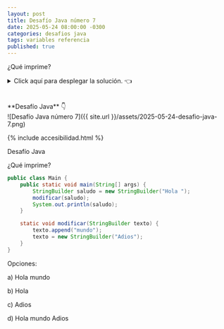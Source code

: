 ```yaml
---
layout: post
title: Desafío Java número 7
date: 2025-05-24 08:00:00 -0300
categories: desafios java
tags: variables referencia
published: true
---
```


¿Qué imprime?

<details><summary>Click aquí para desplegar la solución. 👈</summary>
<br />✅ La respuesta correcta es la a: "Hola mundo".
<br />
<br />✏️ Explicación: la variable `saludo` es mutable: cuando se llama a `modificar(saludo)`, Java pasa una copia de la referencia (dirección de memoria) al objeto original. 

`texto.append("mundo")` modifica el objeto original (porque `texto` apunta al mismo StringBuilder que `saludo`).

`texto = new StringBuilder("Adiós")` no afecta al original: esta línea hace que texto apunte a un nuevo objeto ("Adios"), pero la referencia original (`saludo`) sigue apuntando a la posición de memoria que contiene "Hola mundo".

Reasignar `texto` solo cambia la referencia local dentro del método `modificar()`. El saludo en `main()` nunca se entera del nuevo objeto.
<br />
<br /><div markdown="1">💻 [Código ejecutable](https://paiza.io/projects/k7xwfpdhajPwG17-OI1RCw){:target="_blank"}
  </div>
{% include codeEditor_paiza.html id="k7xwfpdhajPwG17-OI1RCw" %} 
<br />
<div markdown="1">![Solución al desafío]({{ site.url }}/assets/2025-05-24-desafio-java-7-solucion.png)
  </div></details>

<br />
<br />
**Desafío Java** 👇
<br />
![Desafío Java número 7]({{ site.url }}/assets/2025-05-24-desafio-java-7.png)

{% include accesibilidad.html %}

Desafío Java

¿Qué imprime?

```java
public class Main {
    public static void main(String[] args) {
        StringBuilder saludo = new StringBuilder("Hola ");
        modificar(saludo);
        System.out.println(saludo);
    }

    static void modificar(StringBuilder texto) {
        texto.append("mundo");
        texto = new StringBuilder("Adios");
    }
}
```

Opciones:

a) Hola mundo

b) Hola

c) Adios

d) Hola mundo Adios


</div></details>
